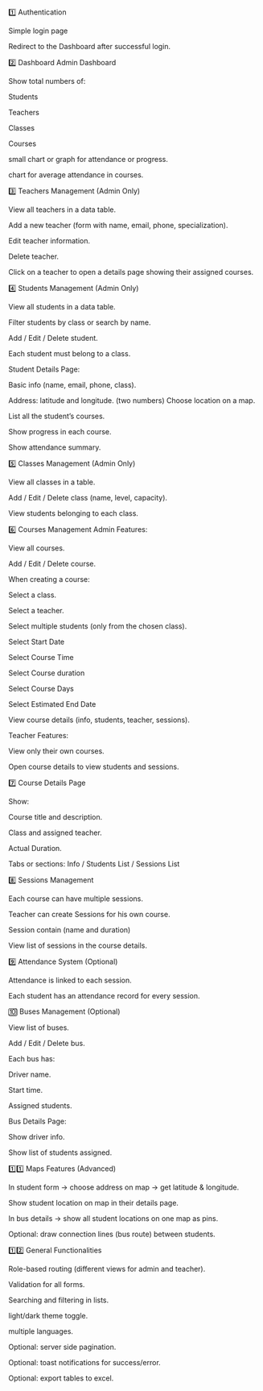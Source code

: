 1️⃣ Authentication

Simple login page

Redirect to the Dashboard after successful login.

2️⃣ Dashboard
Admin Dashboard

Show total numbers of:

Students

Teachers

Classes

Courses

small chart or graph for attendance or progress.

chart for average attendance in courses.

3️⃣ Teachers Management (Admin Only)

View all teachers in a data table.

Add a new teacher (form with name, email, phone, specialization).

Edit teacher information.

Delete teacher.

Click on a teacher to open a details page showing their assigned courses.

4️⃣ Students Management (Admin Only)

View all students in a data table.

Filter students by class or search by name.

Add / Edit / Delete student.

Each student must belong to a class.

Student Details Page:

Basic info (name, email, phone, class).

Address: latitude and longitude. (two numbers) Choose location on a map.

List all the student’s courses.

Show progress in each course.

Show attendance summary.

5️⃣ Classes Management (Admin Only)

View all classes in a table.

Add / Edit / Delete class (name, level, capacity).

View students belonging to each class.

6️⃣ Courses Management
Admin Features:

View all courses.

Add / Edit / Delete course.

When creating a course:

Select a class.

Select a teacher.

Select multiple students (only from the chosen class).

Select Start Date

Select Course Time

Select Course duration

Select Course Days

Select Estimated End Date

View course details (info, students, teacher, sessions).


Teacher Features:

View only their own courses.

Open course details to view students and sessions.

7️⃣ Course Details Page

Show:

Course title and description.

Class and assigned teacher.

Actual Duration.

Tabs or sections: Info / Students List / Sessions List

8️⃣ Sessions Management

Each course can have multiple sessions.

Teacher can create Sessions for his own course.

Session contain (name and duration)

View list of sessions in the course details.

9️⃣ Attendance System (Optional)

Attendance is linked to each session.

Each student has an attendance record for every session.

🔟 Buses Management (Optional)

View list of buses.

Add / Edit / Delete bus.

Each bus has:

Driver name.

Start time.

Assigned students.

Bus Details Page:

Show driver info.

Show list of students assigned.

1️⃣1️⃣ Maps Features (Advanced)

In student form → choose address on map → get latitude & longitude.

Show student location on map in their details page.

In bus details → show all student locations on one map as pins.

Optional: draw connection lines (bus route) between students.

1️⃣2️⃣ General Functionalities

Role-based routing (different views for admin and teacher).

Validation for all forms.

Searching and filtering in lists.

light/dark theme toggle.

multiple languages.

Optional: server side pagination.

Optional: toast notifications for success/error.

Optional: export tables to excel.